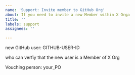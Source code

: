 ```yaml
---
name: 'Support: Invite member to GitHub Org'
about: If you need to invite a new Member within X Orga
title: ''
labels: support
assignees: ''

---
```


new GitHub user: GITHUB-USER-ID

who can verfiy that the new user is a Member of X Org

Vouching person: your_PO
